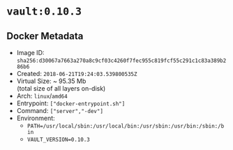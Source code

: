 # `vault:0.10.3`

## Docker Metadata

- Image ID: `sha256:d30067a7663a270a8c9cf03c4260f7fec955c819fcf55c291c1c83a389b286b6`
- Created: `2018-06-21T19:24:03.539800535Z`
- Virtual Size: ~ 95.35 Mb  
  (total size of all layers on-disk)
- Arch: `linux`/`amd64`
- Entrypoint: `["docker-entrypoint.sh"]`
- Command: `["server","-dev"]`
- Environment:
  - `PATH=/usr/local/sbin:/usr/local/bin:/usr/sbin:/usr/bin:/sbin:/bin`
  - `VAULT_VERSION=0.10.3`

